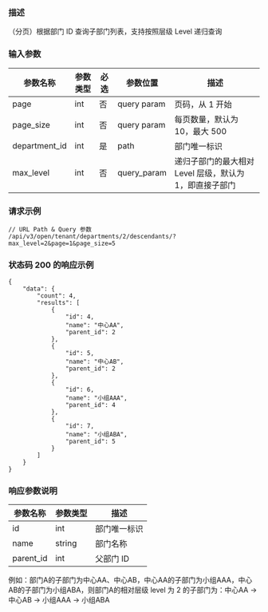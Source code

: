 ### 描述

（分页）根据部门 ID 查询子部门列表，支持按照层级 Level 递归查询

### 输入参数

| 参数名称          | 参数类型 | 必选 | 参数位置        | 描述                               |
|---------------|------|----|-------------|----------------------------------|
| page          | int  | 否  | query param | 页码，从 1 开始                        |
| page_size     | int  | 否  | query param | 每页数量，默认为 10，最大 500               |
| department_id | int  | 是  | path        | 部门唯一标识                           |
| max_level     | int  | 否  | query_param | 递归子部门的最大相对 Level 层级，默认为 1，即直接子部门 |

### 请求示例

```
// URL Path & Query 参数
/api/v3/open/tenant/departments/2/descendants/?max_level=2&page=1&page_size=5
```

### 状态码 200 的响应示例

```json5
{
    "data": {
        "count": 4,
        "results": [
            {
                "id": 4,
                "name": "中心AA",
                "parent_id": 2
            },
            {
                "id": 5,
                "name": "中心AB",
                "parent_id": 2
            },
            {
                "id": 6,
                "name": "小组AAA",
                "parent_id": 4
            },
            {
                "id": 7,
                "name": "小组ABA",
                "parent_id": 5
            }
        ]
    }
}
```

### 响应参数说明

| 参数名称      | 参数类型   | 描述     |
|-----------|--------|--------|
| id        | int    | 部门唯一标识 |
| name      | string | 部门名称   |
| parent_id | int    | 父部门 ID |

例如：部门A的子部门为中心AA、中心AB，中心AA的子部门为小组AAA，中心AB的子部门为小组ABA，则部门A的相对层级 level 为 2
的子部门为：中心AA -> 中心AB -> 小组AAA -> 小组ABA
